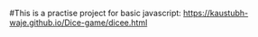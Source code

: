 #This is a practise project for basic javascript:
https://kaustubh-waje.github.io/Dice-game/dicee.html
